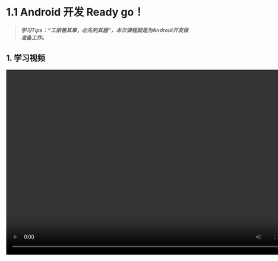 # 1.1 Android 开发 Ready go！

>##### 学习Tips：“工欲善其事，必先利其器”，本次课程就是为Android开发做准备工作。

## 1. 学习视频

<video src="https://v.qq.com/iframe/player.html?vid=z0180bhmznp&tiny=0&auto=0" width="800" height="498" controls="controls">
</video>

